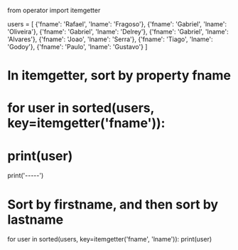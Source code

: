 from operator import itemgetter

users = [
    {'fname': 'Rafael', 'lname': 'Fragoso'},
    {'fname': 'Gabriel', 'lname': 'Oliveira'},
    {'fname': 'Gabriel', 'lname': 'Delrey'},
    {'fname': 'Gabriel', 'lname': 'Alvares'},
    {'fname': 'Joao', 'lname': 'Serra'},
    {'fname': 'Tiago', 'lname': 'Godoy'},
    {'fname': 'Paulo', 'lname': 'Gustavo'}
]

# In itemgetter, sort by property fname
# for user in sorted(users, key=itemgetter('fname')):
#     print(user)

print('-----')

# Sort by firstname, and then sort by lastname
for user in sorted(users, key=itemgetter('fname', 'lname')):
    print(user)
